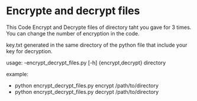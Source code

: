 Encrypte and decrypt files
=========================================================================

This Code Encrypt and Decrypte files of directory taht you gave for 3 times.
You can change the number of encryption in the code.

key.txt generated in the same directory of the python file that include your key for decryption.


usage: 
  -encrypt_decrypt_files.py [-h] {encrypt,decrypt} directory 


example: 
  - python encrypt_decrypt_files.py encrypt /path/to/directory
  - python encrypt_decrypt_files.py decrypt /path/to/directory
